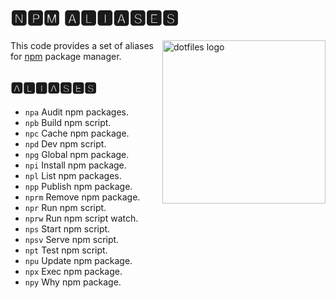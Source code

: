 # 🅽🅿🅼 🅰🅻🅸🅰🆂🅴🆂

<!-- markdownlint-disable MD033 MD041 -->

<img src="https://kura.pro/dotfiles/v2/images/logos/dotfiles.svg"
alt="dotfiles logo" width="261" align="right" />

<!-- markdownlint-enable MD033 MD041 -->

This code provides a set of aliases for
[npm](https://www.npmjs.com/) package manager.

## 🅰🅻🅸🅰🆂🅴🆂

- `npa` Audit npm packages.
- `npb` Build npm script.
- `npc` Cache npm package.
- `npd` Dev npm script.
- `npg` Global npm package.
- `npi` Install npm package.
- `npl` List npm packages.
- `npp` Publish npm package.
- `nprm` Remove npm package.
- `npr` Run npm script.
- `nprw` Run npm script watch.
- `nps` Start npm script.
- `npsv` Serve npm script.
- `npt` Test npm script.
- `npu` Update npm package.
- `npx` Exec npm package.
- `npy` Why npm package.
